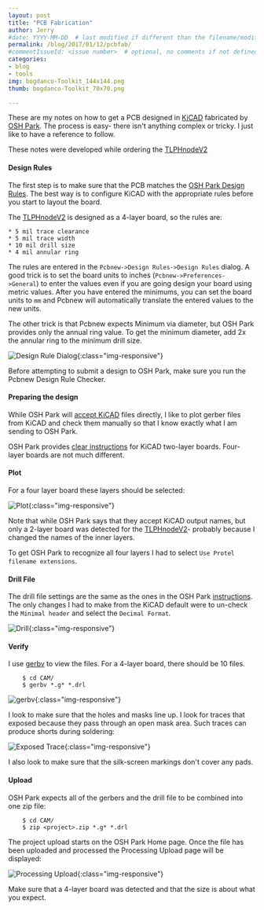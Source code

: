 ```yaml
---
layout: post
title: "PCB Fabrication"
author: Jerry
#date: YYYY-MM-DD  # last modified if different than the filename/modification time
permalink: /blog/2017/01/12/pcbfab/
#commentIssueId: <issue number>  # optional, no comments if not defined
categories:
- blog
- tools
img: bogdanco-Toolkit_144x144.png
thumb: bogdanco-Toolkit_70x70.png

---
```


These are my notes on how to get a PCB designed in [KiCAD][kicad] fabricated by
[OSH Park][OSH]. The process is easy- there isn't anything complex or tricky. I
just like to have a reference to follow.

These notes were developed while ordering the
[TLPHnodeV2][node]

[kicad]: http://kicad-pcb.org/
[node]: /component/tlphnodeV2/
[OSH]: https://oshpark.com/

<!--more-->

#### Design Rules
The first step is to make sure that the PCB matches the [OSH Park Design
Rules](http://docs.oshpark.com/services/). The best way is to configure
KiCAD with the appropriate rules before you start to layout the board.

The [TLPHnodeV2][node] is designed as a 4-layer board, so the rules are:

    * 5 mil trace clearance
    * 5 mil trace width
    * 10 mil drill size
    * 4 mil annular ring

The rules are entered in the `Pcbnew->Design Rules->Design Rules` dialog.
A good trick is to set the board units to inches
(`Pcbnew->Preferences->General`) to enter the values even if you are going
design your board using metric values. After you have entered the
minimums, you can set the board units to `mm` and Pcbnew will
automatically translate the entered values to the new units.

The other trick is that Pcbnew expects Minimum via diameter, but OSH
Park provides only the annual ring value. To get the minimum diameter,
add 2x the annular ring to the minimum drill size.

![Design Rule Dialog](/assets/img/blog/4LayerDesignRules.png){:class="img-responsive"}

Before attempting to submit a design to OSH Park, make sure you run the
Pcbnew Design Rule Checker.

#### Preparing the design
While OSH Park will [accept KiCAD][OSH_Docs_kicad] files directly,
I like to plot gerber files from KiCAD and check them manually so that I
know exactly what I am sending to OSH Park.

OSH Park provides [clear instructions][OSH_Docs_kicad] for KiCAD two-layer boards.
Four-layer boards are not much different.

[OSH_Docs_kicad]: http://docs.oshpark.com/design-tools/kicad/generating-kicad-gerbers/

#### Plot
For a four layer board these layers should be selected:

![Plot](/assets/img/blog/4LayerPlotDialog.png){:class="img-responsive"}

Note that while OSH Park says that they accept KiCAD output names, but only a 2-layer board was detected for the [TLPHnodeV2][node]- probably because I changed the names of the inner layers.

To get OSH Park to recognize all four layers I had to select `Use Protel
filename extensions`.

#### Drill File
The drill file settings are the same as the ones in the OSH Park
[instructions][OSH_Docs_kicad]. The only changes I had to make from the
KiCAD default were to un-check the `Minimal header` and select the
`Decimal Format`.

![Drill](/assets/img/blog/DrillDialog.png){:class="img-responsive"}

#### Verify
I use [gerbv][gerbv] to view the files. For a 4-layer board, there should be 10
files.

        $ cd CAM/
        $ gerbv *.g* *.drl


![gerbv](/assets/img/blog/TLPHnodeV2_gerbv.png){:class="img-responsive"}

I look to make sure that the holes and masks line up. I look for traces
that exposed because they pass through an open mask area. Such traces
can produce shorts during soldering:

![Exposed Trace](/assets/img/blog/ExposedTrace.png){:class="img-responsive"}

I also look to make sure that the silk-screen markings don't cover any pads.

[gerbv]: http://gerbv.geda-project.org/

#### Upload
OSH Park expects all of the gerbers and the drill file to be combined
into one zip file:

        $ cd CAM/
        $ zip <project>.zip *.g* *.drl

The project upload starts on the OSH Park Home page. Once the file has
been uploaded and processed the Processing Upload page will be
displayed:

  ![Processing Upload](/assets/img/blog/UploadProcessing.png){:class="img-responsive"}

Make sure that a 4-layer board was detected and that the size is about
what you expect.



